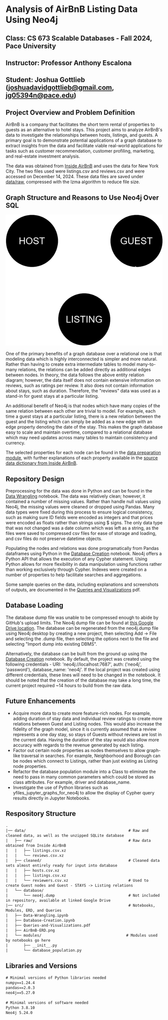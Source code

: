 # Analysis of AirBnB Listing Data Using Neo4j

## Class: CS 673 Scalable Databases - Fall 2024, Pace University
## Instructor: Professor Anthony Escalona
## Student: Joshua Gottlieb (joshuadavidgottlieb@gmail.com, jg05394n@pace.edu)

## Project Overview and Problem Definition

AirBnB is a company that facilitates the short term rental of properties to guests as an alternative to hotel stays. This project aims to analyze AirBnB's data to investigate the relationships between hosts, listings, and guests. A primary goal is to demonstrate potential applications of a graph database to extract insights from the data and facilitate viable real-world applications for tasks such as customer recommendation, customer profiling, marketing, and real-estate investment analysis.

The data was obtained from [Inside AirBnB](https://insideairbnb.com/get-the-data/) and uses the data for New York City. The two files used were listings.csv and reviews.csv and were accessed on December 14, 2024. These data files are saved under [data/raw](data/raw), compressed with the lzma algorithm to reduce file size.

## Graph Structure and Reasons to Use Neo4j Over SQL

![](src/AirBnB-ERD.png)

One of the primary benefits of a graph database over a relational one is that modeling data which is highly interconnected is simpler and more natural. Rather than having to create extra intermediate tables to model many-to-many relations, the relations can be added directly as additional edges between nodes. In theory, the data follows the above entity relation diagram; however, the data itself does not contain extensive information on reviews, such as ratings per review. It also does not contain information about stays, such as duration. Therefore, the "reviews" data was used as a stand-in for guest stays at a particular listing.

An additional benefit of Neo4j is that nodes which have many copies of the same relation between each other are trivial to model. For example, each time a guest stays at a particular listing, there is a new relation between the guest and the listing which can simply be added as a new edge with an edge property denoting the date of the stay. This makes the graph database easy to scale and maintain overtime, compared to a relational database which may need updates across many tables to maintain consistency and currency.

The selected properties for each node can be found in the [data preparation module](src/modules/database_population.py), with further explanations of each property available in the [source data dictionary from Inside AirBnB](https://docs.google.com/spreadsheets/d/1iWCNJcSutYqpULSQHlNyGInUvHg2BoUGoNRIGa6Szc4/).

## Repository Design

Preprocessing for the data was done in Python and can be found in the [Data Wrangling](src/Data-Wrangling.ipynb) notebook. The data was relatively clean; however, it contained a number of missing values. Rather than handle null values using Neo4j, the missing values were cleaned or dropped using Pandas. Many data types were fixed during this process to ensure logical consistency, such as making sure ID fields were encoded as integers and that prices were encoded as floats rather than strings using $ signs. The only data type that was not changed was a date column which was left as a string, as the files were saved to compressed csv files for ease of storage and loading, and csv files do not preserve datetime objects.

Populating the nodes and relations was done programatically from Pandas dataframes using Python in the [Database Creation](src/Database-Creation.ipynb) notebook. Neo4j offers a Python API that allows the execution of any Cypher statement. Using Python allows for more flexibility in data manipulation using functions rather than working exclusively through Cypher. Indexes were created on a number of properties to help facilitate searches and aggregations.

Some sample queries on the data, including explanations and screenshots of outputs, are documented in the [Queries and Visualizations](src/Queries-and-Visualizations.pdf) pdf.

## Database Loading

The database dump file was unable to be compressed enough to abide by GitHub's upload limits. The Neo4j dump file can be found at [this Google Drive location](https://drive.google.com/drive/folders/1BcSlD-42Y7WsMGsHHQQoVnSzxTUPF3nj?usp=sharing). The database can be regenerated from the neo4j.dump file using Neo4j desktop by creating a new project, then selecting Add ->  File and selecting the .dump file, then selecting the options next to the file and selecting "Import dump into existing DBMS".

Alternatively, the database can be built from the ground up using the [Database Creation](src/Database-Creation.ipynb) notebook. By default, the project was created using the following credentials - URI: 'neo4j://localhost:7687', auth: ('neo4j', 'password'), database_name: 'neo4j'. If the local project was created using different credentials, these lines will need to be changed in the notebook. It should be noted that the creation of the database may take a long time, the current project required ~14 hours to build from the raw data.

## Future Enhancements

- Acquire more data to create more feature-rich nodes. For example, adding duration of stay data and individual review ratings to create more relations between Guest and Listing nodes. This would also increase the fidelity of the graph model, since it is currently assumed that a review represents a one day stay, so stays of Guests without reviews are lost in the current data. Having the duration of the stay would also allow more accuracy with regards to the revenue generated by each listing.
- Factor out certain node properties as nodes themselves to allow graph-like traversal in searches. For example, Neighborhood and Borough can be nodes which connect to Listings, rather than just existing as Listing node properties.
- Refactor the database population module into a Class to eliminate the need to pass in many common parameters which could be stored as class attributes. For example, driver and database_name.
- Investigate the use of Python libraries such as yfiles_jupyter_graphs_for_neo4j to allow the display of Cypher query results directly in Jupyter Notebooks.

## Respository Structure
```
.
|── data/                                              # Raw and cleaned data, as well as the unzipped SQLite database
|   ├── raw/                                           # Raw data obtained from Inside AirBnB
|   |	├── listings.csv.xz
|   |	└── reviews.csv.xz
|   ├── cleaned/                                       # Cleaned data sets almost entirely ready for input into database
|   |	├── hosts.csv.xz
|   |	├── listings.csv.xz
|   |	└── reviewers.csv.xz                           # Used to create Guest nodes and Guest - STAYS -> Listing relations
|   └── database/
|   	└── neo4j.dump                                 # Not included in repository, available at linked Google Drive
|── src/                                               # Notebooks, Modules, ERD, and Queries
|   ├── Data-Wrangling.ipynb
|   ├── Database-Creation.ipynb
|   ├── Queries-and-Visualizations.pdf
|   ├── AirBnB-ERD.png
|   └── modules/                                      # Modules used by notebooks go here
|   	├── __init__.py
|   	└── database_population.py
```

## Libraries and Versions
```
# Minimal versions of Python libraries needed
numpy==1.24.4
pandas==2.0.3
neo4j==5.27.0

# Minimal versions of software needed
Python 3.8.10
Neo4j 5.24.0
```
